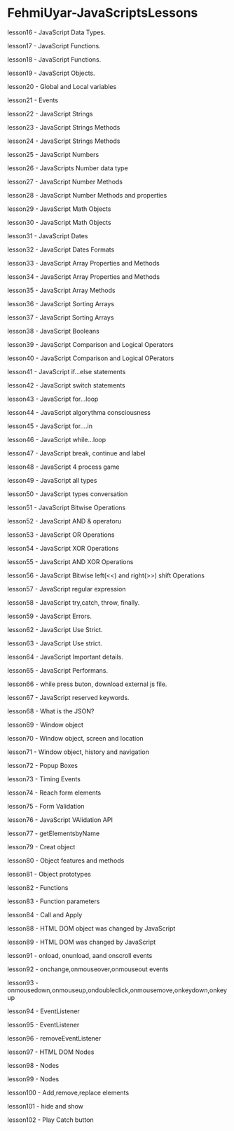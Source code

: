 # FehmiUyar-JavaScriptsLessons

lesson16 - JavaScript Data Types.

lesson17 - JavaScript Functions.

lesson18 - JavaScript Functions.

lesson19 - JavaScript Objects.

lesson20 - Global and Local variables

lesson21 - Events

lesson22 - JavaScript Strings

lesson23 - JavaScript Strings Methods

lesson24 - JavaScript Strings Methods

lesson25 - JavaScript Numbers

lesson26 - JavaScripts Number data type

lesson27 - JavaScript Number Methods

lesson28 - JavaScript Number Methods and properties

lesson29 - JavaScript Math Objects

lesson30 - JavaScript Math Objects

lesson31 - JavaScript Dates

lesson32 - JavaScript Dates Formats

lesson33 - JavaScript Array Properties and
           Methods

lesson34 - JavaScript Array Properties and 
           Methods

lesson35 - JavaScript Array Methods   

lesson36 - JavaScript Sorting Arrays  

lesson37 - JavaScript Sorting Arrays    

lesson38 - JavaScript Booleans

lesson39 - JavaScript Comparison and Logical Operators

lesson40 - JavaScript Comparison and Logical OPerators 

lesson41 - JavaScript if...else statements 

lesson42 - JavaScript switch statements

lesson43 - JavaScript for...loop

lesson44 - JavaScript algorythma consciousness

lesson45 - JavaScript for....in 

lesson46 - JavaScript  while...loop

lesson47 - JavaScript break, continue and label

lesson48 - JavaScript 4 process game

lesson49 - JavaScript all types

lesson50 - JavaScript types conversation

lesson51 - JavaScript  Bitwise Operations

lesson52 - JavaScript  AND & operatoru 

lesson53 - JavaScript  OR Operations

lesson54 - JavaScript  XOR Operations  

lesson55 - JavaScript  AND XOR Operations  

lesson56 - JavaScript  Bitwise left(<<) and right(>>) shift Operations

lesson57 - JavaScript regular expression 

lesson58 - JavaScript try,catch, throw, finally. 

lesson59 - JavaScript Errors. 

lesson62 - JavaScript Use Strict. 

lesson63 - JavaScript Use strict. 

lesson64 - JavaScript Important details. 

lesson65 - JavaScript Performans. 

lesson66 - while press buton, download external js file.

lesson67 - JavaScript reserved keywords. 

lesson68 - What is the JSON?

lesson69 - Window object

lesson70 - Window object, screen and location 

lesson71 - Window object, history and navigation

lesson72 - Popup Boxes

lesson73 - Timing  Events

lesson74 - Reach form elements

lesson75 - Form Validation

lesson76 - JavaScript VAlidation API

lesson77 - getElementsbyName

lesson79 - Creat object

lesson80 - Object features and methods

lesson81 - Object prototypes

lesson82 - Functions

lesson83 - Function parameters

lesson84 - Call and Apply

lesson88 - HTML DOM object was changed by JavaScript

lesson89 - HTML DOM was changed by JavaScript

lesson91 - onload, onunload, aand onscroll events 

lesson92 - onchange,onmouseover,onmouseout events

lesson93 - onmousedown,onmouseup,ondoubleclick,onmousemove,onkeydown,onkeyup

lesson94 - EventListener

lesson95 - EventListener

lesson96 - removeEventListener

lesson97 - HTML DOM Nodes

lesson98 - Nodes

lesson99 - Nodes

lesson100 - Add,remove,replace elements

lesson101 - hide and show

lesson102 - Play Catch button 








